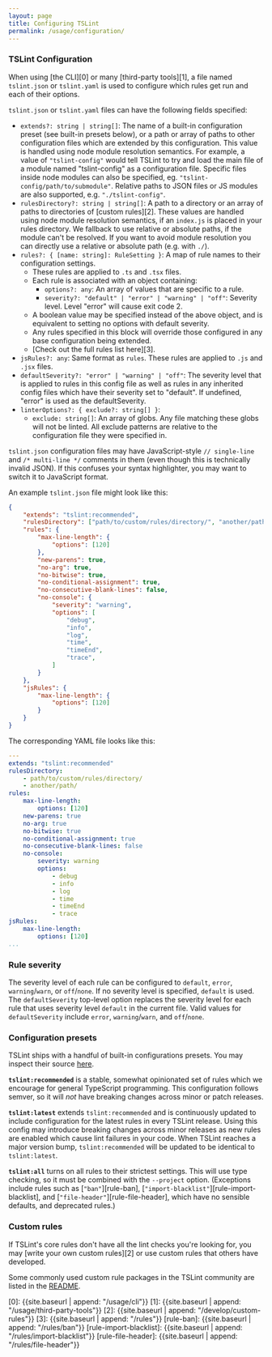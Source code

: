 ```yaml
---
layout: page
title: Configuring TSLint
permalink: /usage/configuration/
---
```


### TSLint Configuration

When using [the CLI][0] or many [third-party tools][1], a file named `tslint.json` or `tslint.yaml` is used to
configure which rules get run and each of their options.

`tslint.json` or `tslint.yaml` files can have the following fields specified:

* `extends?: string | string[]`:
The name of a built-in configuration preset (see built-in presets below), or a path or
array of paths to other configuration files which are extended by this configuration.
This value is handled using node module resolution semantics.
For example, a value of `"tslint-config"` would tell TSLint to try and load the main file of a module
named "tslint-config" as a configuration file. Specific files inside node modules can also be
specified, eg. `"tslint-config/path/to/submodule"`. Relative paths to JSON files or JS modules
are also supported, e.g. `"./tslint-config"`.
* `rulesDirectory?: string | string[]`:
A path to a directory or an array of paths to directories of [custom rules][2]. These values are handled using node module resolution semantics, if an `index.js` is placed in your rules directory. We fallback to use relative or absolute paths, if the module can't be resolved. If you want to avoid module resolution you can directly use a relative or absolute path (e.g. with `./`).
* `rules?: { [name: string]: RuleSetting }`: A map of rule names to their configuration settings.
  - These rules are applied to `.ts` and `.tsx` files.
  - Each rule is associated with an object containing:
    - `options?: any`: An array of values that are specific to a rule.
    - `severity?: "default" | "error" | "warning" | "off"`: Severity level. Level "error" will cause exit code 2.
  - A boolean value may be specified instead of the above object, and is equivalent to setting no options with default severity.
  - Any rules specified in this block will override those configured in any base configuration being extended.
  - [Check out the full rules list here][3].
* `jsRules?: any`: Same format as `rules`. These rules are applied to `.js` and `.jsx` files.
* `defaultSeverity?: "error" | "warning" | "off"`: The severity level that is applied to rules in this config file as well as rules in any inherited config files which have their severity set to "default". If undefined, "error" is used as the defaultSeverity.
* `linterOptions?: { exclude?: string[] }`:
  - `exclude: string[]`: An array of globs. Any file matching these globs will not be linted. All exclude patterns are relative to the configuration file they were specified in.

`tslint.json` configuration files may have JavaScript-style `// single-line` and `/* multi-line */` comments in them (even though this is technically invalid JSON). If this confuses your syntax highlighter, you may want to switch it to JavaScript format.

An example `tslint.json` file might look like this:

```json
{
    "extends": "tslint:recommended",
    "rulesDirectory": ["path/to/custom/rules/directory/", "another/path/"],
    "rules": {
        "max-line-length": {
            "options": [120]
        },
        "new-parens": true,
        "no-arg": true,
        "no-bitwise": true,
        "no-conditional-assignment": true,
        "no-consecutive-blank-lines": false,
        "no-console": {
            "severity": "warning",
            "options": [
                "debug",
                "info",
                "log",
                "time",
                "timeEnd",
                "trace",
            ]
        }
    },
    "jsRules": {
        "max-line-length": {
            "options": [120]
        }
    }
}
```

The corresponding YAML file looks like this:

```yaml
---
extends: "tslint:recommended"
rulesDirectory:
    - path/to/custom/rules/directory/
    - another/path/
rules:
    max-line-length:
        options: [120]
    new-parens: true
    no-arg: true
    no-bitwise: true
    no-conditional-assignment: true
    no-consecutive-blank-lines: false
    no-console:
        severity: warning
        options:
            - debug
            - info
            - log
            - time
            - timeEnd
            - trace
jsRules:
    max-line-length:
        options: [120]
...
```

### Rule severity

The severity level of each rule can be configured to `default`, `error`, `warning`/`warn`, or `off`/`none`. If no severity level is specified, `default` is used. The `defaultSeverity` top-level option replaces the severity level for each rule that uses severity level `default` in the current file. Valid values for `defaultSeverity` include `error`, `warning`/`warn`, and `off`/`none`.

### Configuration presets

TSLint ships with a handful of built-in configurations presets. You may inspect their source [here](https://github.com/palantir/tslint/tree/master/src/configs).

__`tslint:recommended`__ is a stable, somewhat opinionated set of rules which we encourage for general TypeScript programming. This configuration follows semver, so it will _not_ have breaking changes across minor or patch releases.

__`tslint:latest`__ extends `tslint:recommended` and is continuously updated to include configuration for the latest rules in every TSLint release. Using this config may introduce breaking changes across minor releases as new rules are enabled which cause lint failures in your code. When TSLint reaches a major version bump, `tslint:recommended` will be updated to be identical to `tslint:latest`.

__`tslint:all`__ turns on all rules to their strictest settings. This will use type checking, so it must be combined with the `--project` option.
(Exceptions include rules such as [`"ban"`][rule-ban], [`"import-blacklist"`][rule-import-blacklist], and [`"file-header"`][rule-file-header], which have no sensible defaults, and deprecated rules.)

### Custom rules

If TSLint's core rules don't have all the lint checks you're looking for,
you may [write your own custom rules][2] or use custom rules that others have developed.

Some commonly used custom rule packages in the TSLint community are listed in the
[README](https://github.com/palantir/tslint/blob/master/README.md).

[0]: {{site.baseurl | append: "/usage/cli"}}
[1]: {{site.baseurl | append: "/usage/third-party-tools"}}
[2]: {{site.baseurl | append: "/develop/custom-rules"}}
[3]: {{site.baseurl | append: "/rules"}}
[rule-ban]: {{site.baseurl | append: "/rules/ban"}}
[rule-import-blacklist]: {{site.baseurl | append: "/rules/import-blacklist"}}
[rule-file-header]: {{site.baseurl | append: "/rules/file-header"}}
